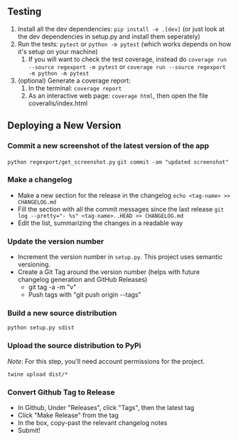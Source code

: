 
## Testing

  1. Install all the dev dependencies: `pip install -e .[dev]` (or just look at the dev dependencies in setup.py and install them seperately)
  2. Run the tests:  `pytest`  or `python -m pytest`  (which works depends on how it's setup on your machine)
     1. If you will want to check the test coverage, instead do `coverage run --source regexport -m pytest` or `coverage run --source regexport -m python -m pytest`
  3. (optional) Generate a coverage report:
     1. In the terminal: `coverage report`
     2. As an interactive web page: `coverage html`, then open the file coveralls/index.html 

## Deploying a New Version

### Commit a new screenshot of the latest version of the app

`python regexport/get_screenshot.py`
`git commit -am "updated screenshot"`

### Make a changelog

  - Make a new section for the release in the changelog `echo <tag-name> >> CHANGELOG.md`
  - Fill the section with all the commit messages since the last release `git log --pretty="- %s" <tag-name>..HEAD >> CHANGELOG.md`
  - Edit the list, summarizing the changes in a readable way

### Update the version number

  - Increment the version number in `setup.py`.  This project uses semantic versioning.
  - Create a Git Tag around the version number (helps with future changelog generation and GitHub Releases)
    - git tag -a <version number> -m "v<version number>"
    - Push tags with "git push origin --tags"

### Build a new source distribution
```
python setup.py sdist
```

### Upload the source distribution to PyPi

*Note*: For this step, you'll need account permissions for the project.

```
twine upload dist/*
```

### Convert Github Tag to Release

  - In Github, Under "Releases", click "Tags", then the latest tag
  - Click "Make Release" from the tag
  - In the box, copy-past the relevant changelog notes
  - Submit!
